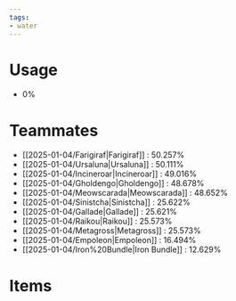 ```yaml
---
tags:
- water
---
```

# Usage
- 0%
# Teammates
- [[2025-01-04/Farigiraf|Farigiraf]] : 50.257%
- [[2025-01-04/Ursaluna|Ursaluna]] : 50.111%
- [[2025-01-04/Incineroar|Incineroar]] : 49.016%
- [[2025-01-04/Gholdengo|Gholdengo]] : 48.678%
- [[2025-01-04/Meowscarada|Meowscarada]] : 48.652%
- [[2025-01-04/Sinistcha|Sinistcha]] : 25.622%
- [[2025-01-04/Gallade|Gallade]] : 25.621%
- [[2025-01-04/Raikou|Raikou]] : 25.573%
- [[2025-01-04/Metagross|Metagross]] : 25.573%
- [[2025-01-04/Empoleon|Empoleon]] : 16.494%
- [[2025-01-04/Iron%20Bundle|Iron Bundle]] : 12.629%
# Items